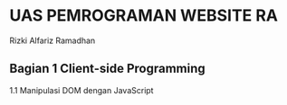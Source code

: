 # UAS PEMROGRAMAN WEBSITE RA
Rizki Alfariz Ramadhan

## Bagian 1 Client-side Programming
1.1 Manipulasi DOM dengan JavaScript
